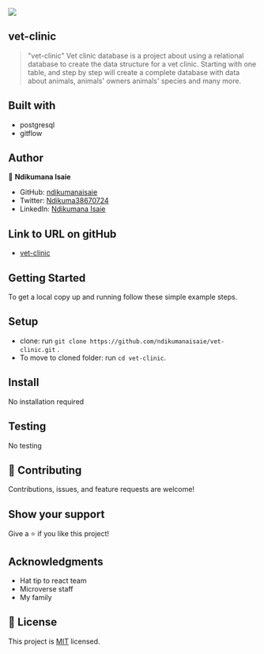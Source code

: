 ![](https://img.shields.io/badge/Microverse-blueviolet)

## vet-clinic

> "vet-clinic" Vet clinic database is a project about using a relational database to create the data structure for a vet clinic. Starting with one table, and step by step will create a complete database with data about animals, animals' owners animals' species and many more.

## Built with
- postgresql
- gitflow

## Author

👤 **Ndikumana Isaie**

- GitHub: [ndikumanaisaie](https://github.com/ndikumanaisaie)
- Twitter: [Ndikuma38670724](https://twitter.com/Ndikuma38670724)
- LinkedIn: [Ndikumana Isaie](https://www.linkedin.com/in/ndikumanaisaie/)

## Link to URL on gitHub
- [vet-clinic](https://github.com/ndikumanaisaie/vet-clinic.git)

## Getting Started

To get a local copy up and running follow these simple example steps.

## Setup
- clone: run `git clone https://github.com/ndikumanaisaie/vet-clinic.git` .
- To move to cloned folder: run `cd vet-clinic`.

## Install

No installation required

## Testing

No testing

## 🤝 Contributing

Contributions, issues, and feature requests are welcome!

## Show your support

Give a ⭐️ if you like this project!

## Acknowledgments

- Hat tip to react team
- Microverse staff
- My family

## 📝 License

This project is [MIT](./MIT.md) licensed.
